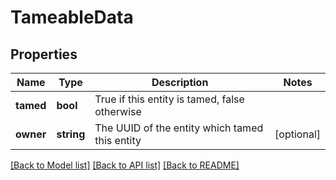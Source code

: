 # TameableData

## Properties
Name | Type | Description | Notes
------------ | ------------- | ------------- | -------------
**tamed** | **bool** | True if this entity is tamed, false otherwise | 
**owner** | **string** | The UUID of the entity which tamed this entity | [optional] 

[[Back to Model list]](../README.md#documentation-for-models) [[Back to API list]](../README.md#documentation-for-api-endpoints) [[Back to README]](../README.md)



